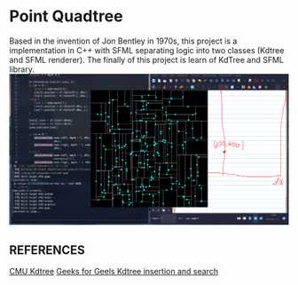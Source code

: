 # Point Quadtree

Based in the invention of Jon Bentley in 1970s, this project is a implementation in C++ with SFML separating logic into two classes (Kdtree and SFML renderer).
The finally of this project is learn of KdTree and SFML library.
![Point Quadtree](./screenshots/kdsfml.png)

## REFERENCES
[CMU Kdtree](https://www.cs.cmu.edu/~ckingsf/bioinfo-lectures/kdtrees.pdf)
[Geeks for Geels Kdtree insertion and search](https://www.geeksforgeeks.org/search-and-insertion-in-k-dimensional-tree/)
